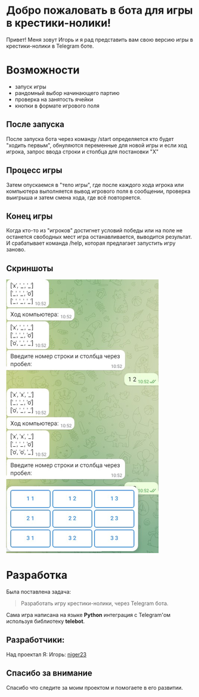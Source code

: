 # Добро пожаловать в бота для игры в крестики-нолики!

Привет! Меня зовут Игорь и я рад представить вам свою версию игры в крестики-нолики в Telegram боте.


# Возможности

- запуск игры
- рандомный выбор начинающего партию
- проверка на занятость ячейки
- кнопки в формате игрового поля


## После запуска

После запуска бота через команду /start определяется кто будет "ходить первым", обнуляются переменные для новой игры и если ход игрока, запрос ввода строки и столбца для постановки "Х"

## Процесс игры

Затем опускаемся в "тело игры", где после каждого хода игрока или компьютера выполняется вывод игрового поля в сообщении, проверка выигрыша и затем смена хода, где всё повторяется.

## Конец игры

Когда кто-то из "игроков" достигнет условий победы или на поле не останется свободных мест игра останавливается, выводится результат.
И срабатывает команда /help, которая предлагает запустить игру заново.

## Скриншоты

![enter image description here](/Seminars/Seminar009/bot_XO/123.jpg)

# Разработка

Была поставлена задача:
> Разработать игру крестики-нолики, через Telegram бота.

Сама игра написана на языке **Python** интеграция с Telegram'ом используя библиотеку **telebot**.

## Разработчики:

Над проектал Я:
Игорь: [niger23](https://github.com/niger23)

## Спасибо за внимание

Спасибо что следите за моим проектом и помогаете в его развитии.

